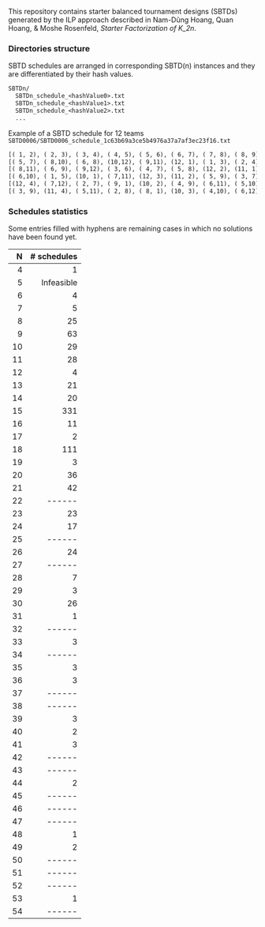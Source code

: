 This repository contains starter balanced tournament designs (SBTDs) generated by the ILP approach described in Nam-Dũng Hoang, Quan Hoang, & Moshe Rosenfeld, _Starter Factorization of K_2n_.

### Directories structure

SBTD schedules are arranged in corresponding SBTD(n) instances and they are differentiated by their hash values.

```txt
SBTDn/
  SBTDn_schedule_<hashValue0>.txt
  SBTDn_schedule_<hashValue1>.txt
  SBTDn_schedule_<hashValue2>.txt
  ...
```

Example of a SBTD schedule for 12 teams `SBTD0006/SBTD0006_schedule_1c63b69a3ce5b4976a37a7af3ec23f16.txt`

```txt
[( 1, 2), ( 2, 3), ( 3, 4), ( 4, 5), ( 5, 6), ( 6, 7), ( 7, 8), ( 8, 9), ( 9,10), (10,11), (11,12)]
[( 5, 7), ( 8,10), ( 6, 8), (10,12), ( 9,11), (12, 1), ( 1, 3), ( 2, 4), ( 4, 6), ( 7, 9), ( 3, 5)]
[( 8,11), ( 6, 9), ( 9,12), ( 3, 6), ( 4, 7), ( 5, 8), (12, 2), (11, 1), ( 2, 5), ( 1, 4), ( 7,10)]
[( 6,10), ( 1, 5), (10, 1), ( 7,11), (12, 3), (11, 2), ( 5, 9), ( 3, 7), ( 8,12), ( 2, 6), ( 4, 8)]
[(12, 4), ( 7,12), ( 2, 7), ( 9, 1), (10, 2), ( 4, 9), ( 6,11), ( 5,10), (11, 3), ( 3, 8), ( 1, 6)]
[( 3, 9), (11, 4), ( 5,11), ( 2, 8), ( 8, 1), (10, 3), ( 4,10), ( 6,12), ( 1, 7), (12, 5), ( 9, 2)]
```

### Schedules statistics

Some entries filled with hyphens are remaining cases in which no solutions have been found yet.

| N  | # schedules |
|---:|------------:|
| 4  |           1 |
| 5  |  Infeasible |
| 6  |           4 |
| 7  |           5 |
| 8  |          25 |
| 9  |          63 |
| 10 |          29 |
| 11 |          28 |
| 12 |           4 |
| 13 |          21 |
| 14 |          20 |
| 15 |         331 |
| 16 |          11 |
| 17 |           2 |
| 18 |         111 |
| 19 |           3 |
| 20 |          36 |
| 21 |          42 |
| 22 |      ------ |
| 23 |          23 |
| 24 |          17 |
| 25 |      ------ |
| 26 |          24 |
| 27 |      ------ |
| 28 |           7 |
| 29 |           3 |
| 30 |          26 |
| 31 |           1 |
| 32 |      ------ |
| 33 |           3 |
| 34 |      ------ |
| 35 |           3 |
| 36 |           3 |
| 37 |      ------ |
| 38 |      ------ |
| 39 |           3 |
| 40 |           2 |
| 41 |           3 |
| 42 |      ------ |
| 43 |      ------ |
| 44 |           2 |
| 45 |      ------ |
| 46 |      ------ |
| 47 |      ------ |
| 48 |           1 |
| 49 |           2 |
| 50 |      ------ |
| 51 |      ------ |
| 52 |      ------ |
| 53 |           1 |
| 54 |      ------ |
